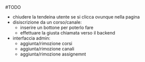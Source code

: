 #TODO
- chiudere la tendeina utente se si clicca ovunque nella pagina
- disiscrizione da un corso/canale:
    - inserire un bottone per poterlo fare
    - effettuare la giusta chiamata verso il backend
- interfaccia admin:
    - aggiunta/rimozione corsi
    - aggiunta/rimozione canali
    - aggiunta/rimozione assignemnt
    